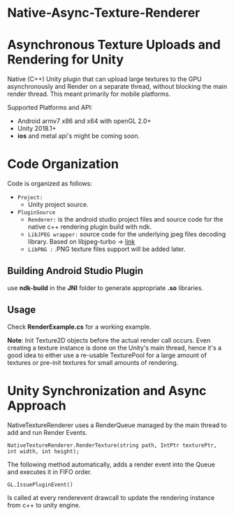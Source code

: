 # Native-Async-Texture-Renderer

# Asynchronous Texture Uploads and Rendering for Unity

Native (C++) Unity plugin that can upload large textures to the GPU asynchronously and Render on a separate thread, without blocking the main render thread. This meant primarily for mobile platforms.

Supported Platforms and API:

 - Android armv7 x86 and x64 with openGL 2.0+
 - Unity 2018.1+
 - **ios** and metal api's might be coming soon. 

# Code Organization

Code is organized as follows:

 - `Project:`
	 - Unity project source.
 - `PluginSource` 
	 - `Renderer:` is the android studio project files and source code for the native c++ rendering plugin build with ndk.
	 - `LibJPEG wrapper:` source code for the underlying jpeg files decoding library. Based on libjpeg-turbo -> [link](https://github.com/libjpeg-turbo/libjpeg-turbo)
	 - `LibPNG :` .PNG texture files support will be added later.

## Building Android Studio Plugin

use **ndk-build** in the **JNI** folder to generate appropriate **.so** libraries.

## Usage

Check **RenderExample.cs** for a working example.

**Note**: Init Texture2D objects before the actual render call occurs. Even creating a texture instance is done on the Unity's main thread, hence it's a good idea to either use a re-usable TexturePool for a large amount of textures or pre-init textures for small amounts of rendering.


# Unity Synchronization and Async Approach

NativeTextureRenderer uses a RenderQueue managed by the main thread to add and run Render Events.
```
NativeTextureRenderer.RenderTexture(string path, IntPtr texturePtr, int width, int height);
```

The following method automatically, adds a render event into the Queue and executes it in FIFO order.

```
GL.IssuePluginEvent()
```

Is called at every renderevent drawcall to update the rendering instance from c++ to unity engine.
